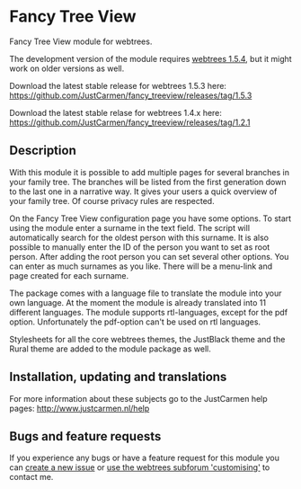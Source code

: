 Fancy Tree View
===============

Fancy Tree View module for webtrees.

The development version of the module requires [webtrees 1.5.4](https://github.com/fisharebest/webtrees), but it might work on older versions as well.

Download the latest stable release for webtrees 1.5.3 here: https://github.com/JustCarmen/fancy_treeview/releases/tag/1.5.3

Download the latest stable relase for webtrees 1.4.x here:
https://github.com/JustCarmen/fancy_treeview/releases/tag/1.2.1

Description
-----------
With this module it is possible to add multiple pages for several branches in your family tree. The branches will be listed from the first generation down to the last one in a narrative way. It gives your users a quick overview of your family tree. Of course privacy rules are respected.

On the Fancy Tree View configuration page you have some options. To start using the module enter a surname in the text field. The script will automatically search for the oldest person with this surname. It is also possible to manually enter the ID of the person you want to set as root person. After adding the root person you can set several other options. You can enter as much surnames as you like. There will be a menu-link and page created for each surname.

The package comes with a language file to translate the module into your own language. At the moment the module is already translated into 11 different languages. The module supports rtl-languages, except for the pdf option. Unfortunately the pdf-option can't be used on rtl languages.

Stylesheets for all the core webtrees themes, the JustBlack theme and the Rural theme are added to the module package as well.

Installation, updating and translations
---------------------------------------
For more information about these subjects go to the JustCarmen help pages: http://www.justcarmen.nl/help

Bugs and feature requests
-------------------------
If you experience any bugs or have a feature request for this module you can [create a new issue](https://github.com/JustCarmen/fancy_treeview/issues?state=open) or [use the webtrees subforum 'customising'](http://www.webtrees.net/index.php/en/forum/4-customising) to contact me.

